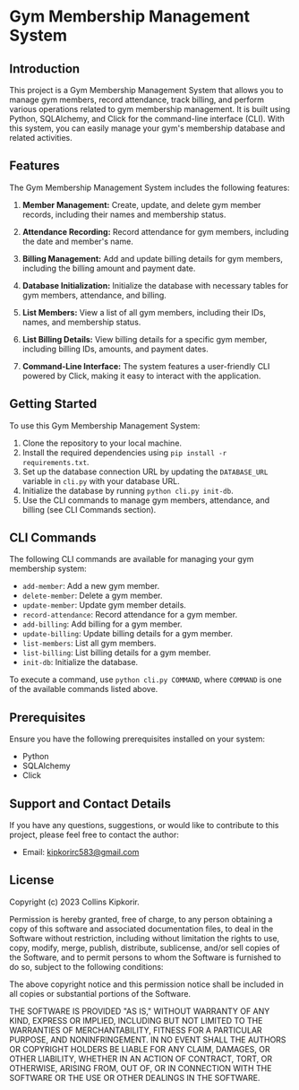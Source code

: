 # Gym Membership Management System

## Introduction
This project is a Gym Membership Management System that allows you to manage gym members, record attendance, track billing, and perform various operations related to gym membership management. It is built using Python, SQLAlchemy, and Click for the command-line interface (CLI). With this system, you can easily manage your gym's membership database and related activities.

## Features
The Gym Membership Management System includes the following features:

1. **Member Management:** Create, update, and delete gym member records, including their names and membership status.

2. **Attendance Recording:** Record attendance for gym members, including the date and member's name.

3. **Billing Management:** Add and update billing details for gym members, including the billing amount and payment date.

4. **Database Initialization:** Initialize the database with necessary tables for gym members, attendance, and billing.

5. **List Members:** View a list of all gym members, including their IDs, names, and membership status.

6. **List Billing Details:** View billing details for a specific gym member, including billing IDs, amounts, and payment dates.

7. **Command-Line Interface:** The system features a user-friendly CLI powered by Click, making it easy to interact with the application.

## Getting Started
To use this Gym Membership Management System:

1. Clone the repository to your local machine.
2. Install the required dependencies using `pip install -r requirements.txt`.
3. Set up the database connection URL by updating the `DATABASE_URL` variable in `cli.py` with your database URL.
4. Initialize the database by running `python cli.py init-db`.
5. Use the CLI commands to manage gym members, attendance, and billing (see CLI Commands section).

## CLI Commands
The following CLI commands are available for managing your gym membership system:

- `add-member`: Add a new gym member.
- `delete-member`: Delete a gym member.
- `update-member`: Update gym member details.
- `record-attendance`: Record attendance for a gym member.
- `add-billing`: Add billing for a gym member.
- `update-billing`: Update billing details for a gym member.
- `list-members`: List all gym members.
- `list-billing`: List billing details for a gym member.
- `init-db`: Initialize the database.

To execute a command, use `python cli.py COMMAND`, where `COMMAND` is one of the available commands listed above.

## Prerequisites
Ensure you have the following prerequisites installed on your system:

- Python
- SQLAlchemy
- Click

## Support and Contact Details
If you have any questions, suggestions, or would like to contribute to this project, please feel free to contact the author:

- Email: kipkorirc583@gmail.com

## License
Copyright (c) 2023 Collins Kipkorir.

Permission is hereby granted, free of charge, to any person obtaining a copy of this software and associated documentation files, to deal in the Software without restriction, including without limitation the rights to use, copy, modify, merge, publish, distribute, sublicense, and/or sell copies of the Software, and to permit persons to whom the Software is furnished to do so, subject to the following conditions:

The above copyright notice and this permission notice shall be included in all copies or substantial portions of the Software.

THE SOFTWARE IS PROVIDED "AS IS," WITHOUT WARRANTY OF ANY KIND, EXPRESS OR IMPLIED, INCLUDING BUT NOT LIMITED TO THE WARRANTIES OF MERCHANTABILITY, FITNESS FOR A PARTICULAR PURPOSE, AND NONINFRINGEMENT. IN NO EVENT SHALL THE AUTHORS OR COPYRIGHT HOLDERS BE LIABLE FOR ANY CLAIM, DAMAGES, OR OTHER LIABILITY, WHETHER IN AN ACTION OF CONTRACT, TORT, OR OTHERWISE, ARISING FROM, OUT OF, OR IN CONNECTION WITH THE SOFTWARE OR THE USE OR OTHER DEALINGS IN THE SOFTWARE.
